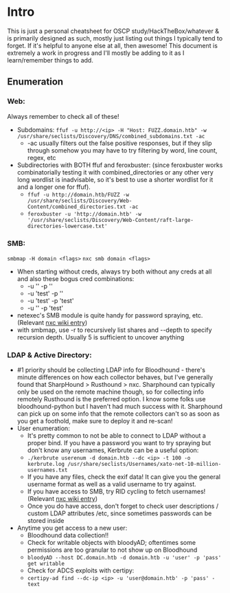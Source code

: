 # Intro
This is just a personal cheatsheet for OSCP study/HackTheBox/whatever & is primarily designed as such, mostly just listing out things I typically tend to forget. If it's helpful to anyone else at all, then awesome! This document is extremely a work in progress and I'll mostly be adding to it as I learn/remember things to add.

## Enumeration
### Web:
Always remember to check all of these!
- Subdomains: `ffuf -u http://<ip> -H "Host: FUZZ.domain.htb" -w /usr/share/seclists/Discovery/DNS/combined_subdomains.txt -ac`
  - -ac usually filters out the false positive responses, but if they slip through somehow you may have to try filtering by word, line count, regex, etc
- Subdirectories with BOTH ffuf and feroxbuster: (since feroxbuster works combinatorially testing it with combined_directories or any other very long wordlist is inadvisable, so it's best to use a shorter wordlist for it and a longer one for ffuf).
  - `ffuf -u http://domain.htb/FUZZ -w /usr/share/seclists/Discovery/Web-Content/combined_directories.txt -ac`
  - `feroxbuster -u 'http://domain.htb' -w '/usr/share/seclists/Discovery/Web-Content/raft-large-directories-lowercase.txt'`

### SMB:
`smbmap -H domain <flags>`
`nxc smb domain <flags>`
- When starting without creds, always try both without any creds at all and also these bogus cred combinations:
  - -u '' -p ''
  - -u 'test' -p ''
  - -u 'test' -p 'test'
  - -u '' -p 'test'
- netexec's SMB module is quite handy for password spraying, etc. (Relevant [nxc wiki entry](https://www.netexec.wiki/smb-protocol/password-spraying))
- with smbmap, use -r to recursively list shares and --depth to specify recursion depth. Usually 5 is sufficient to uncover anything
### LDAP & Active Directory:
- #1 priority should be collecting LDAP info for Bloodhound - there's minute differences on how each collector behaves, but I've generally found that SharpHound > Rusthound > nxc. Sharphound can typically only be used on the remote machine though, so for collecting info remotely Rusthound is the preferred option. I know some folks use bloodhound-python but I haven't had much success with it. Sharphound can pick up on some info that the remote collectors can't so as soon as you get a foothold, make sure to deploy it and re-scan!
- User enumeration:
  - It's pretty common to not be able to connect to LDAP without a proper bind. If you have a password you want to try spraying but don't know any usernames, Kerbrute can be a useful option:
  - `./kerbrute userenum -d domain.htb --dc <ip> -t 100 -o kerbrute.log /usr/share/seclists/Usernames/xato-net-10-million-usernames.txt`
  - If you have any files, check the exif data! It can give you the general username format as well as a valid username to try against.
  - If you have access to SMB, try RID cycling to fetch usernames! (Relevant [nxc wiki entry](https://www.netexec.wiki/smb-protocol/enumeration/enumerate-users-by-bruteforcing-rid))
  - Once you do have access, don't forget to check user descriptions / custom LDAP attributes /etc, since sometimes passwords can be stored inside
- Anytime you get access to a new user:
  - Bloodhound data collection!!
  - Check for writable objects with bloodyAD; oftentimes some permissions are too granular to not show up on Bloodhound
  - `bloodyAD --host DC.domain.htb -d domain.htb -u 'user' -p 'pass' get writable`
  - Check for ADCS exploits with certipy:
  - `certipy-ad find --dc-ip <ip> -u 'user@domain.htb' -p 'pass' -text`

